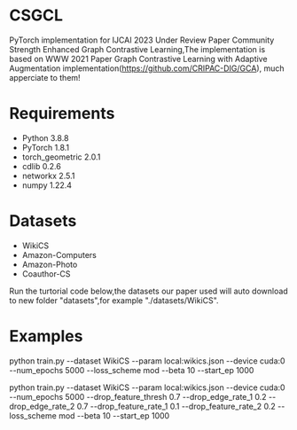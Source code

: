 # CSGCL
PyTorch implementation for IJCAI 2023 Under Review Paper Community Strength Enhanced Graph Contrastive Learning,The implementation is based on WWW 2021 Paper Graph Contrastive Learning with Adaptive Augmentation implementation(https://github.com/CRIPAC-DIG/GCA), much apperciate to them!
# Requirements
* Python 3.8.8
* PyTorch 1.8.1
* torch_geometric 2.0.1
* cdlib 0.2.6
* networkx 2.5.1
* numpy 1.22.4
# Datasets
* WikiCS
* Amazon-Computers
* Amazon-Photo
* Coauthor-CS

Run the turtorial code below,the datasets our paper used will auto download to new folder "datasets",for example "./datasets/WikiCS".
# Examples
python train.py --dataset WikiCS --param local:wikics.json --device cuda:0 --num_epochs 5000 --loss_scheme mod --beta 10 --start_ep 1000

python train.py --dataset WikiCS --param local:wikics.json --device cuda:0 --num_epochs 5000 --drop_feature_thresh 0.7  --drop_edge_rate_1 0.2 --drop_edge_rate_2 0.7 --drop_feature_rate_1 0.1 --drop_feature_rate_2 0.2  --loss_scheme mod --beta 10 --start_ep 1000
